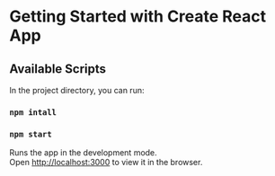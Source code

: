 # Getting Started with Create React App

## Available Scripts

In the project directory, you can run:
### `npm intall`
### `npm start`

Runs the app in the development mode.\
Open [http://localhost:3000](http://localhost:3000) to view it in the browser.
